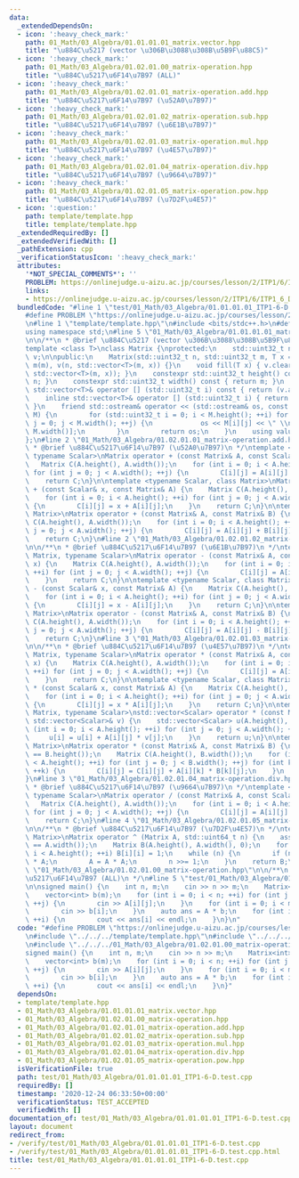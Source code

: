 ```yaml
---
data:
  _extendedDependsOn:
  - icon: ':heavy_check_mark:'
    path: 01_Math/03_Algebra/01.01.01.01_matrix.vector.hpp
    title: "\u884C\u5217 (vector \u306B\u3088\u308B\u5B9F\u88C5)"
  - icon: ':heavy_check_mark:'
    path: 01_Math/03_Algebra/01.02.01.00_matrix-operation.hpp
    title: "\u884C\u5217\u6F14\u7B97 (ALL)"
  - icon: ':heavy_check_mark:'
    path: 01_Math/03_Algebra/01.02.01.01_matrix-operation.add.hpp
    title: "\u884C\u5217\u6F14\u7B97 (\u52A0\u7B97)"
  - icon: ':heavy_check_mark:'
    path: 01_Math/03_Algebra/01.02.01.02_matrix-operation.sub.hpp
    title: "\u884C\u5217\u6F14\u7B97 (\u6E1B\u7B97)"
  - icon: ':heavy_check_mark:'
    path: 01_Math/03_Algebra/01.02.01.03_matrix-operation.mul.hpp
    title: "\u884C\u5217\u6F14\u7B97 (\u4E57\u7B97)"
  - icon: ':heavy_check_mark:'
    path: 01_Math/03_Algebra/01.02.01.04_matrix-operation.div.hpp
    title: "\u884C\u5217\u6F14\u7B97 (\u9664\u7B97)"
  - icon: ':heavy_check_mark:'
    path: 01_Math/03_Algebra/01.02.01.05_matrix-operation.pow.hpp
    title: "\u884C\u5217\u6F14\u7B97 (\u7D2F\u4E57)"
  - icon: ':question:'
    path: template/template.hpp
    title: template/template.hpp
  _extendedRequiredBy: []
  _extendedVerifiedWith: []
  _pathExtension: cpp
  _verificationStatusIcon: ':heavy_check_mark:'
  attributes:
    '*NOT_SPECIAL_COMMENTS*': ''
    PROBLEM: https://onlinejudge.u-aizu.ac.jp/courses/lesson/2/ITP1/6/ITP1_6_D
    links:
    - https://onlinejudge.u-aizu.ac.jp/courses/lesson/2/ITP1/6/ITP1_6_D
  bundledCode: "#line 1 \"test/01_Math/03_Algebra/01.01.01.01_ITP1-6-D.test.cpp\"\n\
    #define PROBLEM \"https://onlinejudge.u-aizu.ac.jp/courses/lesson/2/ITP1/6/ITP1_6_D\"\
    \n#line 1 \"template/template.hpp\"\n#include <bits/stdc++.h>\n#define int int64_t\n\
    using namespace std;\n#line 5 \"01_Math/03_Algebra/01.01.01.01_matrix.vector.hpp\"\
    \n\n/**\n * @brief \u884C\u5217 (vector \u306B\u3088\u308B\u5B9F\u88C5)\n */\n\
    template <class T>\nclass Matrix {\nprotected:\n    std::uint32_t n, m;\n    std::vector<std::vector<T>>\
    \ v;\n\npublic:\n    Matrix(std::uint32_t n, std::uint32_t m, T x = 0) : n(n),\
    \ m(m), v(n, std::vector<T>(m, x)) {}\n    void fill(T x) { v.clear(); v.resize(n,\
    \ std::vector<T>(m, x)); }\n    constexpr std::uint32_t height() const { return\
    \ n; }\n    constexpr std::uint32_t width() const { return m; }\n    inline const\
    \ std::vector<T>& operator [] (std::uint32_t i) const { return (v.at(i)); }\n\
    \    inline std::vector<T>& operator [] (std::uint32_t i) { return (v.at(i));\
    \ }\n    friend std::ostream& operator << (std::ostream& os, const Matrix<T>&\
    \ M) {\n        for (std::uint32_t i = 0; i < M.height(); ++i) for (std::uint32_t\
    \ j = 0; j < M.width(); ++j) {\n            os << M[i][j] << \" \\n\"[j + 1 ==\
    \ M.width()];\n        }\n        return os;\n    }\n    using value_type = T;\n\
    };\n#line 2 \"01_Math/03_Algebra/01.02.01.01_matrix-operation.add.hpp\"\n\n/**\n\
    \ * @brief \u884C\u5217\u6F14\u7B97 (\u52A0\u7B97)\n */\ntemplate <class Matrix,\
    \ typename Scalar>\nMatrix operator + (const Matrix& A, const Scalar& x) {\n \
    \   Matrix C(A.height(), A.width());\n    for (int i = 0; i < A.height(); ++i)\
    \ for (int j = 0; j < A.width(); ++j) {\n        C[i][j] = A[i][j] + x;\n    }\n\
    \    return C;\n}\n\ntemplate <typename Scalar, class Matrix>\nMatrix operator\
    \ + (const Scalar& x, const Matrix& A) {\n    Matrix C(A.height(), A.width());\n\
    \    for (int i = 0; i < A.height(); ++i) for (int j = 0; j < A.width(); ++j)\
    \ {\n        C[i][j] = x + A[i][j];\n    }\n    return C;\n}\n\ntemplate <class\
    \ Matrix>\nMatrix operator + (const Matrix& A, const Matrix& B) {\n    Matrix\
    \ C(A.height(), A.width());\n    for (int i = 0; i < A.height(); ++i) for (int\
    \ j = 0; j < A.width(); ++j) {\n        C[i][j] = A[i][j] + B[i][j];\n    }\n\
    \    return C;\n}\n#line 2 \"01_Math/03_Algebra/01.02.01.02_matrix-operation.sub.hpp\"\
    \n\n/**\n * @brief \u884C\u5217\u6F14\u7B97 (\u6E1B\u7B97)\n */\ntemplate <class\
    \ Matrix, typename Scalar>\nMatrix operator - (const Matrix& A, const Scalar&\
    \ x) {\n    Matrix C(A.height(), A.width());\n    for (int i = 0; i < A.height();\
    \ ++i) for (int j = 0; j < A.width(); ++j) {\n        C[i][j] = A[i][j] - x;\n\
    \    }\n    return C;\n}\n\ntemplate <typename Scalar, class Matrix>\nMatrix operator\
    \ - (const Scalar& x, const Matrix& A) {\n    Matrix C(A.height(), A.width());\n\
    \    for (int i = 0; i < A.height(); ++i) for (int j = 0; j < A.width(); ++j)\
    \ {\n        C[i][j] = x - A[i][j];\n    }\n    return C;\n}\n\ntemplate <class\
    \ Matrix>\nMatrix operator - (const Matrix& A, const Matrix& B) {\n    Matrix\
    \ C(A.height(), A.width());\n    for (int i = 0; i < A.height(); ++i) for (int\
    \ j = 0; j < A.width(); ++j) {\n        C[i][j] = A[i][j] - B[i][j];\n    }\n\
    \    return C;\n}\n#line 3 \"01_Math/03_Algebra/01.02.01.03_matrix-operation.mul.hpp\"\
    \n\n/**\n * @brief \u884C\u5217\u6F14\u7B97 (\u4E57\u7B97)\n */\ntemplate <class\
    \ Matrix, typename Scalar>\nMatrix operator * (const Matrix& A, const Scalar&\
    \ x) {\n    Matrix C(A.height(), A.width());\n    for (int i = 0; i < A.height();\
    \ ++i) for (int j = 0; j < A.width(); ++j) {\n        C[i][j] = A[i][j] * x;\n\
    \    }\n    return C;\n}\n\ntemplate <typename Scalar, class Matrix>\nMatrix operator\
    \ * (const Scalar& x, const Matrix& A) {\n    Matrix C(A.height(), A.width());\n\
    \    for (int i = 0; i < A.height(); ++i) for (int j = 0; j < A.width(); ++j)\
    \ {\n        C[i][j] = x * A[i][j];\n    }\n    return C;\n}\n\ntemplate <class\
    \ Matrix, typename Scalar>\nstd::vector<Scalar> operator * (const Matrix& A, const\
    \ std::vector<Scalar>& v) {\n    std::vector<Scalar> u(A.height(), 0);\n    for\
    \ (int i = 0; i < A.height(); ++i) for (int j = 0; j < A.width(); ++j) {\n   \
    \     u[i] = u[i] + A[i][j] * v[j];\n    }\n    return u;\n}\n\ntemplate <class\
    \ Matrix>\nMatrix operator * (const Matrix& A, const Matrix& B) {\n    assert(A.width()\
    \ == B.height());\n    Matrix C(A.height(), B.width());\n    for (int i = 0; i\
    \ < A.height(); ++i) for (int j = 0; j < B.width(); ++j) for (int k = 0; k < A.width();\
    \ ++k) {\n        C[i][j] = C[i][j] + A[i][k] * B[k][j];\n    }\n    return C;\n\
    }\n#line 3 \"01_Math/03_Algebra/01.02.01.04_matrix-operation.div.hpp\"\n\n/**\n\
    \ * @brief \u884C\u5217\u6F14\u7B97 (\u9664\u7B97)\n */\ntemplate <class Matrix,\
    \ typename Scalar>\nMatrix operator / (const Matrix& A, const Scalar& x) {\n \
    \   Matrix C(A.height(), A.width());\n    for (int i = 0; i < A.height(); ++i)\
    \ for (int j = 0; j < A.width(); ++j) {\n        C[i][j] = A[i][j] / x;\n    }\n\
    \    return C;\n}\n#line 4 \"01_Math/03_Algebra/01.02.01.05_matrix-operation.pow.hpp\"\
    \n\n/**\n * @brief \u884C\u5217\u6F14\u7B97 (\u7D2F\u4E57)\n */\ntemplate <class\
    \ Matrix>\nMatrix operator ^ (Matrix A, std::uint64_t n) {\n    assert(A.height()\
    \ == A.width());\n    Matrix B(A.height(), A.width(), 0);\n    for (int i = 0;\
    \ i < A.height(); ++i) B[i][i] = 1;\n    while (n) {\n        if (n & 1) B = B\
    \ * A;\n        A = A * A;\n        n >>= 1;\n    }\n    return B;\n}\n#line 7\
    \ \"01_Math/03_Algebra/01.02.01.00_matrix-operation.hpp\"\n\n/**\n * @brief \u884C\
    \u5217\u6F14\u7B97 (ALL)\n */\n#line 5 \"test/01_Math/03_Algebra/01.01.01.01_ITP1-6-D.test.cpp\"\
    \n\nsigned main() {\n    int n, m;\n    cin >> n >> m;\n    Matrix<int> A(n, m);\n\
    \    vector<int> b(m);\n    for (int i = 0; i < n; ++i) for (int j = 0; j < m;\
    \ ++j) {\n        cin >> A[i][j];\n    }\n    for (int i = 0; i < m; ++i) {\n\
    \        cin >> b[i];\n    }\n    auto ans = A * b;\n    for (int i = 0; i < n;\
    \ ++i) {\n        cout << ans[i] << endl;\n    }\n}\n"
  code: "#define PROBLEM \"https://onlinejudge.u-aizu.ac.jp/courses/lesson/2/ITP1/6/ITP1_6_D\"\
    \n#include \"../../../template/template.hpp\"\n#include \"../../../01_Math/03_Algebra/01.01.01.01_matrix.vector.hpp\"\
    \n#include \"../../../01_Math/03_Algebra/01.02.01.00_matrix-operation.hpp\"\n\n\
    signed main() {\n    int n, m;\n    cin >> n >> m;\n    Matrix<int> A(n, m);\n\
    \    vector<int> b(m);\n    for (int i = 0; i < n; ++i) for (int j = 0; j < m;\
    \ ++j) {\n        cin >> A[i][j];\n    }\n    for (int i = 0; i < m; ++i) {\n\
    \        cin >> b[i];\n    }\n    auto ans = A * b;\n    for (int i = 0; i < n;\
    \ ++i) {\n        cout << ans[i] << endl;\n    }\n}"
  dependsOn:
  - template/template.hpp
  - 01_Math/03_Algebra/01.01.01.01_matrix.vector.hpp
  - 01_Math/03_Algebra/01.02.01.00_matrix-operation.hpp
  - 01_Math/03_Algebra/01.02.01.01_matrix-operation.add.hpp
  - 01_Math/03_Algebra/01.02.01.02_matrix-operation.sub.hpp
  - 01_Math/03_Algebra/01.02.01.03_matrix-operation.mul.hpp
  - 01_Math/03_Algebra/01.02.01.04_matrix-operation.div.hpp
  - 01_Math/03_Algebra/01.02.01.05_matrix-operation.pow.hpp
  isVerificationFile: true
  path: test/01_Math/03_Algebra/01.01.01.01_ITP1-6-D.test.cpp
  requiredBy: []
  timestamp: '2020-12-24 06:33:50+00:00'
  verificationStatus: TEST_ACCEPTED
  verifiedWith: []
documentation_of: test/01_Math/03_Algebra/01.01.01.01_ITP1-6-D.test.cpp
layout: document
redirect_from:
- /verify/test/01_Math/03_Algebra/01.01.01.01_ITP1-6-D.test.cpp
- /verify/test/01_Math/03_Algebra/01.01.01.01_ITP1-6-D.test.cpp.html
title: test/01_Math/03_Algebra/01.01.01.01_ITP1-6-D.test.cpp
---
```

